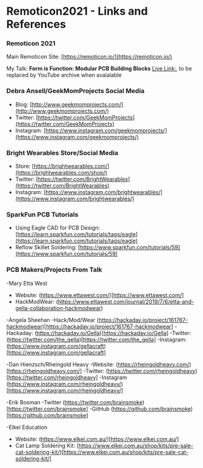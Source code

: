 # Remoticon2021 - Links and References

### Remoticon 2021
Main Remoticon Site: [https://remoticon.io/](https://remoticon.io/)

My Talk: **Form is Function: Modular PCB Building Blocks** [Live Link:](https://remoticon.io/#Live), to be replaced by YouTube archive when avaialable

### Debra Ansell/GeekMomProjects Social Media
- Blog: [http://www.geekmomprojects.com/](http://www.geekmomprojects.com/)
- Twitter: [https://twitter.com/GeekMomProjects](https://twitter.com/GeekMomProjects)
- Instagram: [https://www.instagram.com/geekmomprojects/](https://www.instagram.com/geekmomprojects/)

### Bright Wearables Store/Social Media
- Store: [https://brightwearables.com/](https://brightwearables.com/shop/)
- Twitter: [https://twitter.com/BrightWearables](https://twitter.com/BrightWearables)
- Instagram: [https://www.instagram.com/brightwearables/](https://www.instagram.com/brightwearables/)

### SparkFun PCB Tutorials
- Using Eagle CAD for PCB Design: [https://learn.sparkfun.com/tutorials/tags/eagle](https://learn.sparkfun.com/tutorials/tags/eagle)
- Reflow Skillet Soldering: [https://www.sparkfun.com/tutorials/59](https://www.sparkfun.com/tutorials/59)

### PCB Makers/Projects From Talk
-Mary Etta West
 - Website: (https://www.ettawest.com/)[https://www.ettawest.com/]
 - HackModWear: (https://www.ettawest.com/journal/2019/7/6/etta-and-gella-collaboration-hackmodwear)

-Angela Sheehan
 -Hack/Mod/Wear (https://hackaday.io/project/161767-hackmodwear)[https://hackaday.io/project/161767-hackmodwear]
 -Hackaday: (https://hackaday.io/Gella)[https://hackaday.io/Gella]
 -Twitter: (https://twitter.com/the_gella)[https://twitter.com/the_gella]
 -Instagram: (https://www.instagram.com/gellacraft)[https://www.instagram.com/gellacraft]

-Dan Hienzsch/Rheingold Heavy
 -Website: (https://rheingoldheavy.com/) [https://rheingoldheavy.com/]
 -Twitter: (https://twitter.com/rheingoldheavy)[https://twitter.com/rheingoldheavy]
 -Instagram (https://www.instagram.com/rheingoldheavy/)[https://www.instagram.com/rheingoldheavy/]
 
-Erik Bosman
 -Twitter (https://twitter.com/brainsmoke)[https://twitter.com/brainsmoke]
 -GitHub (https://github.com/brainsmoke)[https://github.com/brainsmoke]
 
 -Elkei Education
  - Website: (https://www.elkei.com.au/)[https://www.elkei.com.au/]
  - Cat Lamp Soldering Kit: (https://www.elkei.com.au/shop/kits/pre-sale-cat-soldering-kit/)[https://www.elkei.com.au/shop/kits/pre-sale-cat-soldering-kit/]



